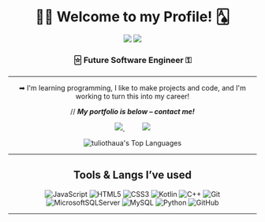 <h1 align="center">🐱‍👤 Welcome to my Profile! 🂡</h1>

<div align="center"> 
  <img src="https://readme-typing-svg.demolab.com?font=Cascadia+Code&size=18&pause=950&color=25FF56&repeat=false&width=420&lines=..%5BHello+World%2C+I'm+T%C3%BAlio+Thau%C3%A3+Dutra%5D.." />
 <img src="https://readme-typing-svg.demolab.com?font=Cascadia+Code&size=22&duration=1000&pause=500&color=25FF56&background=64646400&width=50&lines=%E2%96%AF" /></a>
 
  <h3><b>🃟 Future Software Engineer ⚿ </b><h3>
</div>

---

<div align="center" style="text-decoration:none;">
➡︎ I'm learning programming, I like to make projects and code, and I'm working to turn this into my career!  

// **___My portfolio is below – contact me!___**  

<a href="https://tuliothaua.github.io/portfolio-thaua/">  
    <img src="https://img.shields.io/badge/github%20pages-000000?style=for-the-badge&logo=github&logoColor=90EE90"/>
 </a>  
 &nbsp;&nbsp;&nbsp;&nbsp;&nbsp;&nbsp;&nbsp;&nbsp;
 <a href="https://www.linkedin.com/in/tuliothauadutra" >
  <img src="https://img.shields.io/badge/LinkedIn-000?style=for-the-badge&logo=linkedin&logoColor=0E76A8"/>
</a>
<br>

![tuliothaua's Top Languages](https://github-readme-stats.vercel.app/api/top-langs/?username=tuliothaua&theme=chartreuse-dark&show_icons=true&hide_border=false&layout=compact)
</div>

---

### 

<div align="center"> <h2>Tools & Langs I’ve used </h2>

![JavaScript](https://img.shields.io/badge/javascript-000000?style=for-the-badge&logo=javascript&logoColor=yellow)
![HTML5](https://img.shields.io/badge/html5-000000?style=for-the-badge&logo=html5&logoColor=orange)
![CSS3](https://img.shields.io/badge/CSS-000000.svg?style=for-the-badge&logo=CSS&logoColor=blue)
![Kotlin](https://img.shields.io/badge/kotlin-000000?style=for-the-badge&logo=kotlin&logoColor=purple)
![C++](https://img.shields.io/badge/c++-000000?style=for-the-badge&logo=c%2B%2B&logoColor=blue)
![Git](https://img.shields.io/badge/git-000000?style=for-the-badge&logo=git&logoColor=orange)
![MicrosoftSQLServer](https://img.shields.io/badge/Microsoft%20SQL%20Server-000000?style=for-the-badge&logo=microsoft%20sql%20server&logoColor=red)
![MySQL](https://img.shields.io/badge/mysql-000000?style=for-the-badge&logo=mysql&logoColor=blue)
![Python](https://img.shields.io/badge/Python-000000?style=for-the-badge&logo=python&logoColor=blue)
![GitHub](https://img.shields.io/badge/github-000000?style=for-the-badge&logo=github&logoColor=white)


</div>

---
